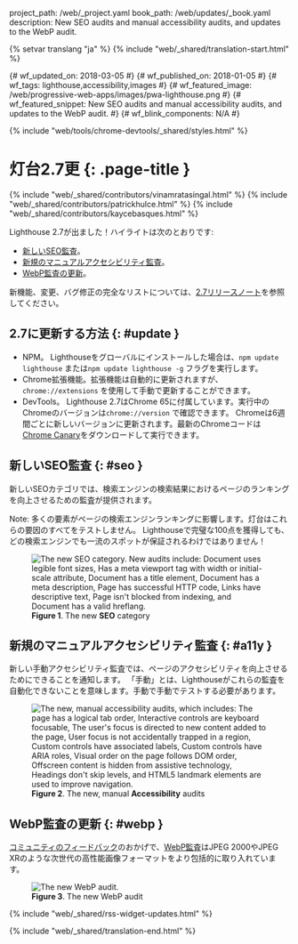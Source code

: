 project_path: /web/_project.yaml
book_path: /web/updates/_book.yaml
description: New SEO audits and manual accessibility audits, and updates to the WebP audit.

{% setvar translang "ja" %}
{% include "web/_shared/translation-start.html" %}

{# wf_updated_on: 2018-03-05 #}
{# wf_published_on: 2018-01-05 #}
{# wf_tags: lighthouse,accessibility,images #}
{# wf_featured_image: /web/progressive-web-apps/images/pwa-lighthouse.png #}
{# wf_featured_snippet: New SEO audits and manual accessibility audits, and updates to the WebP audit. #}
{# wf_blink_components: N/A #}

{% include "web/tools/chrome-devtools/_shared/styles.html" %}

# 灯台2.7更 {: .page-title }

{% include "web/_shared/contributors/vinamratasingal.html" %}
{% include "web/_shared/contributors/patrickhulce.html" %}
{% include "web/_shared/contributors/kaycebasques.html" %}

[CDT]: /web/tools/lighthouse/#devtools
[Node]: https://github.com/GoogleChrome/lighthouse#using-programmatically
[CLI]: /web/tools/lighthouse/#cli
[CE]: /web/tools/lighthouse/#extension

Lighthouse 2.7が出ました！ハイライトは次のとおりです:

* [新しいSEO監査](#seo)。
* [新規のマニュアルアクセシビリティ監査](#a11y)。
* [WebP監査の更新](#webp)。

新機能、変更、バグ修正の完全なリストについては、[2.7リリースノート][RN]を参照してください。

[RN]: https://github.com/GoogleChrome/lighthouse/releases/tag/v2.7.0

## 2.7に更新する方法 {: #update }

* NPM。 Lighthouseをグローバルにインストールした場合は、`npm update lighthouse` または`npm update lighthouse -g` フラグを実行します。
* Chrome拡張機能。拡張機能は自動的に更新されますが、`chrome://extensions` を使用して手動で更新することができます。
* DevTools。 Lighthouse 2.7はChrome 65に付属しています。実行中のChromeのバージョンは`chrome://version` で確認できます。 Chromeは6週間ごとに新しいバージョンに更新されます。最新のChromeコードは[Chrome Canary][Canary]をダウンロードして実行できます。

[Canary]: https://www.google.com/chrome/browser/canary.html

## 新しいSEO監査 {: #seo }

新しいSEOカテゴリでは、検索エンジンの検索結果におけるページのランキングを向上させるための監査が提供されます。

Note: 多くの要素がページの検索エンジンランキングに影響します。灯台はこれらの要因のすべてをテストしません。 Lighthouseで完璧な100点を獲得しても、どの検索エンジンでも一流のスポットが保証されるわけではありません！

<figure>  <img src="/web/updates/images/2018/01/seo.png"
       alt="The new SEO category. New audits include: Document uses legible font sizes,
            Has a meta viewport tag with width or initial-scale attribute,
            Document has a title element, Document has a meta description, Page has
            successful HTTP code, Links have descriptive text, Page isn't blocked from indexing,
            and Document has a valid hreflang."/>
  <figcaption>
    <b>Figure 1</b>. The new <b>SEO</b> category
  </figcaption>
</figure>

## 新規のマニュアルアクセシビリティ監査 {: #a11y }

新しい手動アクセシビリティ監査では、ページのアクセシビリティを向上させるためにできることを通知します。 「手動」とは、Lighthouseがこれらの監査を自動化できないことを意味します。手動で手動でテストする必要があります。

<figure>  <img src="/web/updates/images/2018/01/a11y.png"
       alt="The new, manual accessibility audits, which includes: The page has a logical tab order,
            Interactive controls are keyboard focusable, The user's focus is directed to new
            content added to the page, User focus is not accidentally trapped in a region,
            Custom controls have associated labels, Custom controls have ARIA roles, Visual order
            on the page follows DOM order, Offscreen content is hidden from assistive technology,
            Headings don't skip levels, and HTML5 landmark elements are used to improve
            navigation."/>
  <figcaption>
    <b>Figure 2</b>. The new, manual <b>Accessibility</b> audits
  </figcaption>
</figure>

## WebP監査の更新 {: #webp }

[コミュニティのフィードバック][feedback]のおかげで、[WebP監査][webp]はJPEG 2000やJPEG XRのような次世代の高性能画像フォーマットをより包括的に取り入れています。

[feedback]: https://www.reddit.com/r/webdev/comments/75w7t0/so_exactly_what_do_i_do_google_put_my_css_in_js/doatllq/
[webp]: /web/tools/lighthouse/audits/webp

<figure>  <img src="/web/updates/images/2018/01/webp.png"
       alt="The new WebP audit."/>
  <figcaption>
    <b>Figure 3</b>. The new WebP audit
  </figcaption>
</figure>

{% include "web/_shared/rss-widget-updates.html" %}

{% include "web/_shared/translation-end.html" %}